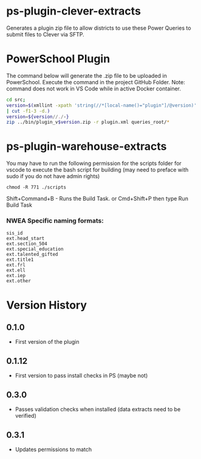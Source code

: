 # ps-plugin-clever-extracts
 Generates a plugin zip file to allow districts to use these Power Queries to submit files to Clever via SFTP.

# PowerSchool Plugin
The command below will generate the .zip file to be uploaded in PowerSchool. Execute the command in the project GitHub Folder. Note: command does not work in VS Code while in active Docker container.

```bash
cd src;
version=$(xmllint -xpath 'string(//*[local-name()="plugin"]/@version)' plugin.xml \
| cut -f1-3 -d.)
version=${version//./-}
zip ../bin/plugin_v$version.zip -r plugin.xml queries_root/*
```

# ps-plugin-warehouse-extracts

You may have to run the following permission for the scripts folder for vscode to execute the bash script for building (may need to preface with sudo if you do not have admin rights)
```
chmod -R 771 ./scripts
```

Shift+Command+B - Runs the Build Task. 
or Cmd+Shift+P then type Run Build Task

### NWEA Specific naming formats:
    sis_id
    ext.head_start
    ext.section_504
    ext.special_education
    ext.talented_gifted
    ext.title1
    ext.frl
    ext.ell
    ext.iep
    ext.other

# Version History

## 0.1.0
- First version of the plugin

## 0.1.12
- First version to pass install checks in PS (maybe not)

## 0.3.0
- Passes validation checks when installed (data extracts need to be verified)

## 0.3.1
- Updates permissions to match